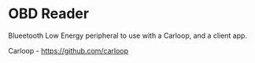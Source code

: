 # OBD Reader

Blueetooth Low Energy peripheral to use with a Carloop, and a client app.

Carloop - https://github.com/carloop<br/>